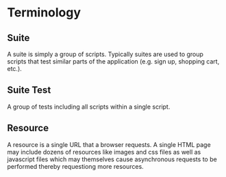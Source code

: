 # Terminology

## Suite
A suite is simply a group of scripts. Typically suites are used to group scripts that test similar parts of the application (e.g. sign up, shopping cart, etc.).

## Suite Test
A group of tests including all scripts within a single script.

## Resource
A resource is a single URL that a browser requests. A single HTML page may include dozens of resources like images and css files as well as javascript files which may themselves cause asynchronous requests to be performed thereby requestiong more resources.
